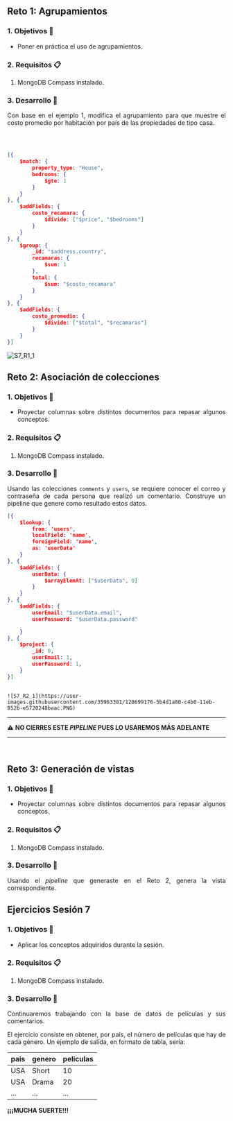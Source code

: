 
## Reto 1: Agrupamientos

<div style="text-align: justify;">

### 1. Objetivos :dart: 

- Poner en práctica el uso de agrupamientos.

### 2. Requisitos :clipboard:

1. MongoDB Compass instalado.

### 3. Desarrollo :rocket:

Con base en el ejemplo 1, modifica el agrupamiento para que muestre el costo promedio por habitación por país de las propiedades de tipo casa.

<br/>
	
```json

[{
    $match: {
        property_type: "House",
        bedrooms: {
            $gte: 1
        }
    }
}, {
    $addFields: {
        costo_recamara: {
            $divide: ["$price", "$bedrooms"]
        }
    }
}, {
    $group: {
        _id: "$address.country",
        recamaras: {
            $sum: 1
        },
        total: {
            $sum: "$costo_recamara"
        }
    }
}, {
    $addFields: {
        costo_promedio: {
            $divide: ["$total", "$recamaras"]
        }
    }
}]
```
	
![S7_R1_1](https://user-images.githubusercontent.com/35963381/120674118-11eed200-c494-11eb-9bf2-e3899099ba21.PNG)
	
## Reto 2: Asociación de colecciones

<div style="text-align: justify;">

### 1. Objetivos :dart: 

- Proyectar columnas sobre distintos documentos para repasar algunos conceptos.

### 2. Requisitos :clipboard:

1. MongoDB Compass instalado.

### 3. Desarrollo :rocket:

Usando las colecciones `comments` y `users`, se requiere conocer el correo y contraseña de cada persona que realizó un comentario. Construye un pipeline que genere como resultado estos datos.

```json
[{
    $lookup: {
        from: 'users',
        localField: 'name',
        foreignField: 'name',
        as: 'userData'
    }
}, {
    $addFields: {
        userData: {
            $arrayElemAt: ["$userData", 0]
        }
    }
}, {
    $addFields: {
        userEmail: "$userData.email",
        userPassword: "$userData.password"

    }
}, {
    $project: {
        _id: 0,
        userEmail: 1,
        userPassword: 1,
    }
}]
	
```

	![S7_R2_1](https://user-images.githubusercontent.com/35963381/120699176-5b4d1a80-c4b0-11eb-852b-e5720248baac.PNG)

---

:warning: **NO CIERRES ESTE *PIPELINE* PUES LO USAREMOS MÁS ADELANTE**

---

<br/>

</div>
	
## Reto 3: Generación de vistas

<div style="text-align: justify;">

### 1. Objetivos :dart: 

- Proyectar columnas sobre distintos documentos para repasar algunos conceptos.

### 2. Requisitos :clipboard:

1. MongoDB Compass instalado.

### 3. Desarrollo :rocket:

Usando el *pipeline* que generaste en el Reto 2, genera la vista correspondiente.

	
## Ejercicios Sesión 7

<div style="text-align: justify;">

### 1. Objetivos :dart: 

- Aplicar los conceptos adquiridos durante la sesión.

### 2. Requisitos :clipboard:

1. MongoDB Compass instalado.

### 3. Desarrollo :rocket:

Continuaremos trabajando con la base de datos de películas y sus comentarios.

El ejercicio consiste en obtener, por país, el número de películas que hay de cada género. Un ejemplo de salida, en formato de tabla, sería:

| pais | genero | peliculas |
| ---- | ------ | --------- |
| USA  | Short  | 10        |
| USA  | Drama  | 20        |
| ...  | ...    | ...       |

**¡¡¡MUCHA SUERTE!!!**
